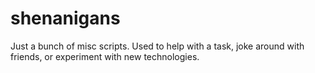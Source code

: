 # shenanigans

Just a bunch of misc scripts.
Used to help with a task, joke around with friends, or experiment with new technologies.
